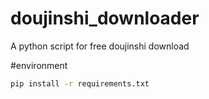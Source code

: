 # doujinshi_downloader
A python script for free doujinshi download

#environment
```bash
pip install -r requirements.txt
```
